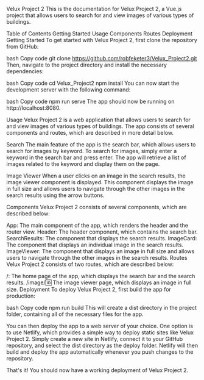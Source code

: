 Velux Project 2
This is the documentation for Velux Project 2, a Vue.js project that allows users to search for and view images of various types of buildings.

Table of Contents
Getting Started
Usage
Components
Routes
Deployment
Getting Started
To get started with Velux Project 2, first clone the repository from GitHub:

bash
Copy code
git clone https://github.com/robfeketer3/Velux_Project2.git
Then, navigate to the project directory and install the necessary dependencies:

bash
Copy code
cd Velux_Project2
npm install
You can now start the development server with the following command:

bash
Copy code
npm run serve
The app should now be running on http://localhost:8080.

Usage
Velux Project 2 is a web application that allows users to search for and view images of various types of buildings. The app consists of several components and routes, which are described in more detail below.

Search
The main feature of the app is the search bar, which allows users to search for images by keyword. To search for images, simply enter a keyword in the search bar and press enter. The app will retrieve a list of images related to the keyword and display them on the page.

Image Viewer
When a user clicks on an image in the search results, the image viewer component is displayed. This component displays the image in full size and allows users to navigate through the other images in the search results using the arrow buttons.

Components
Velux Project 2 consists of several components, which are described below:

App: The main component of the app, which renders the header and the router view.
Header: The header component, which contains the search bar.
SearchResults: The component that displays the search results.
ImageCard: The component that displays an individual image in the search results.
ImageViewer: The component that displays an image in full size and allows users to navigate through the other images in the search results.
Routes
Velux Project 2 consists of two routes, which are described below:

/: The home page of the app, which displays the search bar and the search results.
/image/:id: The image viewer page, which displays an image in full size.
Deployment
To deploy Velux Project 2, first build the app for production:

bash
Copy code
npm run build
This will create a dist directory in the project folder, containing all of the necessary files for the app.

You can then deploy the app to a web server of your choice. One option is to use Netlify, which provides a simple way to deploy static sites like Velux Project 2. Simply create a new site in Netlify, connect it to your GitHub repository, and select the dist directory as the deploy folder. Netlify will then build and deploy the app automatically whenever you push changes to the repository.

That's it! You should now have a working deployment of Velux Project 2.
